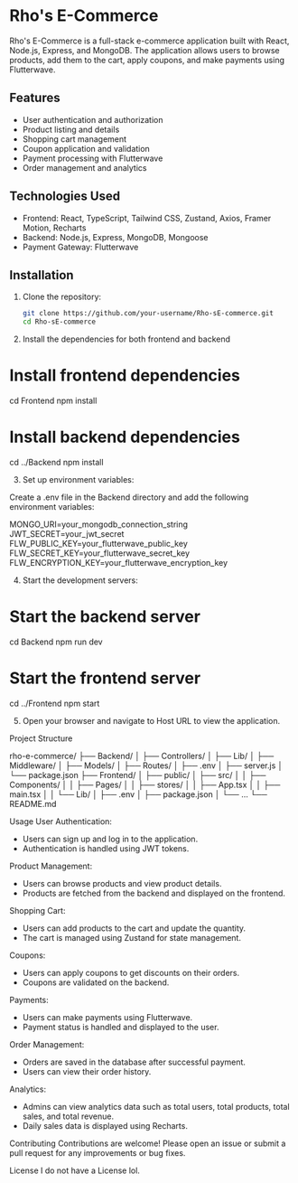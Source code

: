 # Rho's E-Commerce

Rho's E-Commerce is a full-stack e-commerce application built with React, Node.js, Express, and MongoDB. The application allows users to browse products, add them to the cart, apply coupons, and make payments using Flutterwave.

## Features

- User authentication and authorization
- Product listing and details
- Shopping cart management
- Coupon application and validation
- Payment processing with Flutterwave
- Order management and analytics

## Technologies Used

- Frontend: React, TypeScript, Tailwind CSS, Zustand, Axios, Framer Motion, Recharts
- Backend: Node.js, Express, MongoDB, Mongoose
- Payment Gateway: Flutterwave

## Installation

1. Clone the repository:

   ```bash
   git clone https://github.com/your-username/Rho-sE-commerce.git
   cd Rho-sE-commerce

2. Install the dependencies for both frontend and backend   

 # Install frontend dependencies
cd Frontend
npm install

# Install backend dependencies
cd ../Backend
npm install  

3. Set up environment variables:

Create a .env file in the Backend directory and add the following environment variables:

MONGO_URI=your_mongodb_connection_string
JWT_SECRET=your_jwt_secret
FLW_PUBLIC_KEY=your_flutterwave_public_key
FLW_SECRET_KEY=your_flutterwave_secret_key
FLW_ENCRYPTION_KEY=your_flutterwave_encryption_key

4. Start the development servers:

# Start the backend server
cd Backend
npm run dev

# Start the frontend server
cd ../Frontend
npm start

5. Open your browser and navigate to Host URL to view the application.

Project Structure

rho-e-commerce/
├── Backend/
│   ├── Controllers/
│   ├── Lib/
│   ├── Middleware/
│   ├── Models/
│   ├── Routes/
│   ├── .env
│   ├── server.js
│   └── package.json
├── Frontend/
│   ├── public/
│   ├── src/
│   │   ├── Components/
│   │   ├── Pages/
│   │   ├── stores/
│   │   ├── App.tsx
│   │   ├── main.tsx
│   │   └── Lib/
│   ├── .env
│   ├── package.json
│   └── ...
└── README.md


Usage
User Authentication:
 - Users can sign up and log in to the application.
 - Authentication is handled using JWT tokens.

Product Management: 
- Users can browse products and view product details.
- Products are fetched from the backend and displayed on the frontend.

Shopping Cart:
- Users can add products to the cart and update the quantity.
- The cart is managed using Zustand for state management.

Coupons: 
- Users can apply coupons to get discounts on their orders.
- Coupons are validated on the backend.

Payments: 
- Users can make payments using Flutterwave.
- Payment status is handled and displayed to the user.

Order Management: 
- Orders are saved in the database after successful payment.
- Users can view their order history.

Analytics: 
- Admins can view analytics data such as total users, total products, total sales, and total revenue.
- Daily sales data is displayed using Recharts.

Contributing
Contributions are welcome! Please open an issue or submit a pull request for any improvements or bug fixes.


License
I do not have a License lol.